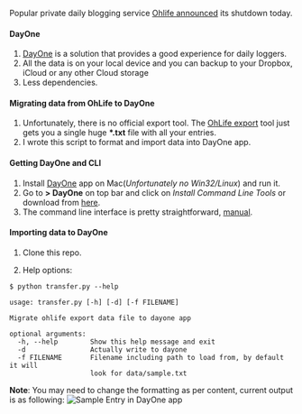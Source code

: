 Popular private daily blogging service [Ohlife announced](http://ohlife.com/shutdown) its shutdown today.

#### DayOne
1. [DayOne](http://dayoneapp.com) is a solution that provides a good experience for daily loggers.
2. All the data is on your local device and you can backup to your Dropbox, iCloud or any other Cloud storage
3. Less dependencies.


#### Migrating data from OhLife to DayOne
1. Unfortunately, there is no official export tool. The [OhLife export](https://ohlife.com/export) tool just gets you a single huge __*.txt__ file with all your entries.
2. I wrote this script to format and import data into DayOne app.


#### Getting DayOne and CLI
1. Install [DayOne](http://dayoneapp.com) app on Mac(_Unfortunately no Win32/Linux_) and run it.
2. Go to __> DayOne__ on top bar and click on _Install Command Line Tools_ or download from [here](https://dayone.zendesk.com/hc/en-us/articles/200258954-Day-One-Tools).
3. The command line interface is pretty straightforward, [manual](http://dayoneapp.com/tools/cli-man/).


#### Importing data to DayOne
1. Clone this repo.

2. Help options:
```
$ python transfer.py --help

usage: transfer.py [-h] [-d] [-f FILENAME]

Migrate ohlife export data file to dayone app

optional arguments:
  -h, --help        Show this help message and exit
  -d                Actually write to dayone
  -f FILENAME       Filename including path to load from, by default it will
                    look for data/sample.txt

```

**Note**: You may need to change the formatting as per content, current output is as following:
![Sample Entry in DayOne app](https://raw.github.com/adilansari/ohlife-2-dayone/master/dayone_app_sample.png)